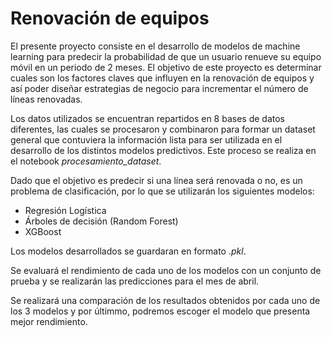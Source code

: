 # Renovación de equipos

El presente proyecto consiste en el desarrollo de modelos de machine learning para predecir la probabilidad de que un usuario renueve su equipo móvil en un periodo de 2 meses. El objetivo de este proyecto es determinar cuales son los factores claves que influyen en la renovación de equipos y así poder diseñar estrategias de negocio para incrementar el número de líneas renovadas.

Los datos utilizados se encuentran repartidos en 8 bases de datos diferentes, las cuales se procesaron y combinaron para formar un dataset general que contuviera la información lista para ser utilizada en el desarrollo de los distintos modelos predictivos. Este proceso se realiza en el notebook *procesamiento_dataset*.

Dado que el objetivo es predecir si una línea será renovada o no, es un problema de clasificación, por lo que se utilizarán los siguientes modelos:
* Regresión Logística
* Árboles de decisión (Random Forest)
* XGBoost

Los modelos desarrollados se guardaran en formato *.pkl*.

Se evaluará el rendimiento de cada uno de los modelos con un conjunto de prueba y se realizarán las predicciones para el mes de abril. 

Se realizará una comparación de los resultados obtenidos por cada uno de los 3 modelos y por últimmo, podremos escoger el modelo que presenta mejor rendimiento.
